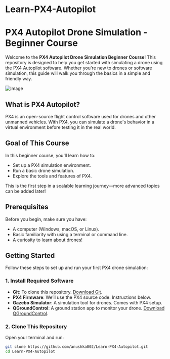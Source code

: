 # Learn-PX4-Autopilot

# PX4 Autopilot Drone Simulation - Beginner Course

Welcome to the **PX4 Autopilot Drone Simulation Beginner Course**! This repository is designed to help you get started with simulating a drone using the PX4 Autopilot software. Whether you're new to drones or software simulation, this guide will walk you through the basics in a simple and friendly way.

![image](https://github.com/user-attachments/assets/c6a9612b-9817-4af2-861d-b3f1ef637fe2)


## What is PX4 Autopilot?
PX4 is an open-source flight control software used for drones and other unmanned vehicles. With PX4, you can simulate a drone's behavior in a virtual environment before testing it in the real world.

## Goal of This Course
In this beginner course, you'll learn how to:
- Set up a PX4 simulation environment.
- Run a basic drone simulation.
- Explore the tools and features of PX4.

This is the first step in a scalable learning journey—more advanced topics can be added later!

## Prerequisites
Before you begin, make sure you have:
- A computer (Windows, macOS, or Linux).
- Basic familiarity with using a terminal or command line.
- A curiosity to learn about drones!

## Getting Started
Follow these steps to set up and run your first PX4 drone simulation:

### 1. Install Required Software
- **Git**: To clone this repository. [Download Git](https://git-scm.com/downloads).
- **PX4 Firmware**: We’ll use the PX4 source code. Instructions below.
- **Gazebo Simulator**: A simulation tool for drones. Comes with PX4 setup.
- **QGroundControl**: A ground station app to monitor your drone. [Download QGroundControl](https://docs.qgroundcontrol.com/master/en/getting_started/download_and_install.html).

### 2. Clone This Repository
Open your terminal and run:
```bash
git clone https://github.com/anushka002/Learn-PX4-Autopilot.git
cd Learn-PX4-Autopilot
